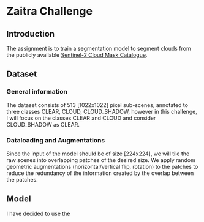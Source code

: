 # Zaitra Challenge

## Introduction

The assignment is to train a segmentation model to segment clouds from the publicly available [Sentinel-2 Cloud Mask Catalogue](https://zenodo.org/records/4172871).

## Dataset
### General information
The dataset consists of 513 [1022x1022] pixel sub-scenes, annotated to three classes CLEAR, CLOUD, CLOUD_SHADOW, however in this challenge, I will focus on the classes CLEAR and CLOUD and consider CLOUD_SHADOW as CLEAR.

### Dataloading and Augmentations
Since the input of the model should be of size [224x224], we will tile the raw scenes into overlapping patches of the desired size. We apply random geometric augmentations (horizontal/vertical flip, rotation) to the patches to reduce the redundancy of the information created by the overlap between the patches.


## Model

I have decided to use the 


